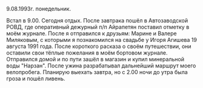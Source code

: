 9.08.1993г. понедельник.

Встал в 9.00. Сегодня отдых. После завтрака пошёл в Автозаводской РОВД, где оперативный дежурный п/п Айрапетян поставил отметку в моём журнале.
  После я отправился к друзьям: Марине и Валере Миляковым, с которыми я познакомился на свадьбе у Игоря Агишева 19 августа 1991 года. После короткого расказа о своём путешествии, они оставили свои тёплые пожелания в моём бортовом журнале.
  Отправился домой и по пути зашёл в магазин и купил минеральной воды "Нарзан".
 После ужина разрабатывал дальнейший маршрут моего велопробега. Планирую выехать завтра, но с 2.00 ночи до утра была гроза и пошёл ливень.

